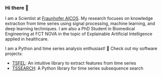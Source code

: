 ### Hi there 👋

<!--
**dmfolgado/dmfolgado** is a ✨ _special_ ✨ repository because its `README.md` (this file) appears on your GitHub profile.

Here are some ideas to get you started:

- 🔭 I’m currently working on ...
- 🌱 I’m currently learning ...
- 👯 I’m looking to collaborate on ...
- 🤔 I’m looking for help with ...
- 💬 Ask me about ...
- 📫 How to reach me: ...
- 😄 Pronouns: ...
- ⚡ Fun fact: ...
-->

I am a Scientist at [Fraunhofer AICOS](https://www.aicos.fraunhofer.pt/en/home.html). My research focuses on knowledge extraction from time series using signal processing, machine learning, and deep learning techniques. I am also a PhD Student in Biomedical Engineering at FCT NOVA in the topic of Explainable Artificial Intelligence applied in healthcare.

I am a Python and time series analysis enthusiast! 🔭 Check out my software projects:

* [TSFEL](https://github.com/fraunhoferportugal/tsfel): An intuitive library to extract features from time series 
* [TSSEARCH](https://github.com/fraunhoferportugal/tssearch): A Python library for time series subsequence search
